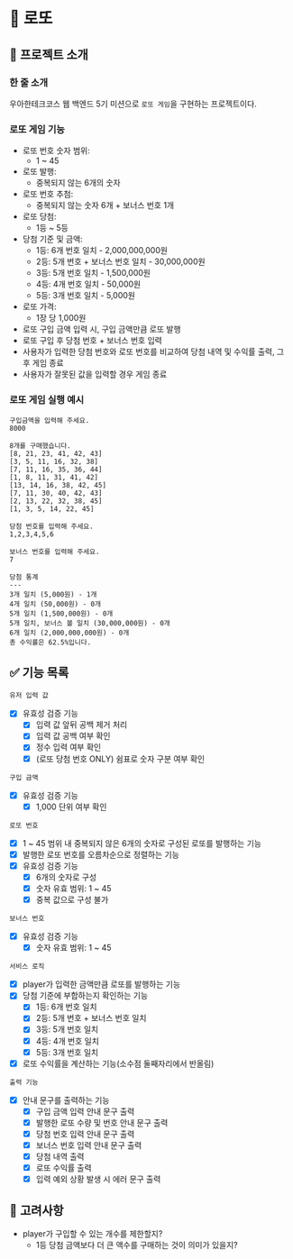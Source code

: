 # 💸 로또

## 📄 프로젝트 소개

### 한 줄 소개

우아한테크코스 웹 백엔드 5기 미션으로 `로또 게임`을 구현하는 프로젝트이다.

### 로또 게임 기능

- 로또 번호 숫자 범위:
    - 1 ~ 45
- 로또 발행:
    - 중복되지 않는 6개의 숫자
- 로또 번호 추첨:
    - 중복되지 않는 숫자 6개 + 보너스 번호 1개
- 로또 당첨:
    - 1등 ~ 5등
- 당첨 기준 및 금액:
    - 1등: 6개 번호 일치 - 2,000,000,000원
    - 2등: 5개 번호 + 보너스 번호 일치 - 30,000,000원
    - 3등: 5개 번호 일치 - 1,500,000원
    - 4등: 4개 번호 일치 - 50,000원
    - 5등: 3개 번호 일치 - 5,000원
- 로또 가격:
    - 1장 당 1,000원
- 로또 구입 금액 입력 시, 구입 금액만큼 로또 발행
- 로또 구입 후 당첨 번호 + 보너스 번호 입력
- 사용자가 입력한 당첨 번호와 로또 번호를 비교하여 당첨 내역 및 수익률 출력, 그 후 게임 종료
- 사용자가 잘못된 값을 입력할 경우 게임 종료

### 로또 게임 실행 예시

```
구입금액을 입력해 주세요.
8000

8개를 구매했습니다.
[8, 21, 23, 41, 42, 43]
[3, 5, 11, 16, 32, 38]
[7, 11, 16, 35, 36, 44]
[1, 8, 11, 31, 41, 42]
[13, 14, 16, 38, 42, 45]
[7, 11, 30, 40, 42, 43]
[2, 13, 22, 32, 38, 45]
[1, 3, 5, 14, 22, 45]

당첨 번호를 입력해 주세요.
1,2,3,4,5,6

보너스 번호를 입력해 주세요.
7

당첨 통계
---
3개 일치 (5,000원) - 1개
4개 일치 (50,000원) - 0개
5개 일치 (1,500,000원) - 0개
5개 일치, 보너스 볼 일치 (30,000,000원) - 0개
6개 일치 (2,000,000,000원) - 0개
총 수익률은 62.5%입니다.
```

## ✅ 기능 목록

`유저 입력 값`

- [X] 유효성 검증 기능
    - [X] 입력 값 앞뒤 공백 제거 처리
    - [X] 입력 값 공백 여부 확인
    - [X] 정수 입력 여부 확인
    - [X] (로또 당첨 번호 ONLY) 쉼표로 숫자 구분 여부 확인

`구입 금액`

- [X] 유효성 검증 기능
    - [X] 1,000 단위 여부 확인

`로또 번호`

- [X] 1 ~ 45 범위 내 중복되지 않은 6개의 숫자로 구성된 로또를 발행하는 기능
- [X] 발행한 로또 번호를 오름차순으로 정렬하는 기능
- [X] 유효성 검증 기능
    - [X] 6개의 숫자로 구성
    - [X] 숫자 유효 범위: 1 ~ 45
    - [X] 중복 값으로 구성 불가

`보너스 번호`

- [X] 유효성 검증 기능
    - [X] 숫자 유효 범위: 1 ~ 45

`서비스 로직`

- [X] player가 입력한 금액만큼 로또를 발행하는 기능
- [X] 당첨 기준에 부합하는지 확인하는 기능
    - [X] 1등: 6개 번호 일치
    - [X] 2등: 5개 번호 + 보너스 번호 일치
    - [X] 3등: 5개 번호 일치
    - [X] 4등: 4개 번호 일치
    - [X] 5등: 3개 번호 일치
- [X] 로또 수익률을 계산하는 기능(소수점 둘째자리에서 반올림)

`출력 기능`

- [X] 안내 문구를 출력하는 기능
    - [X] 구입 금액 입력 안내 문구 출력
    - [X] 발행한 로또 수량 및 번호 안내 문구 출력
    - [X] 당첨 번호 입력 안내 문구 출력
    - [X] 보너스 번호 입력 안내 문구 출력
    - [X] 당첨 내역 출력
    - [X] 로또 수익률 출력
    - [X] 입력 예외 상황 발생 시 에러 문구 출력

## 🤔 고려사항

- player가 구입할 수 있는 개수를 제한할지?
    - 1등 당첨 금액보다 더 큰 액수를 구매하는 것이 의미가 있을지?
